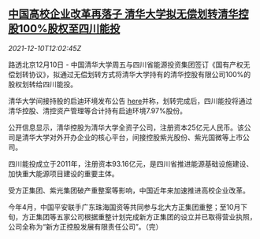 <!--1639143062000-->
[中国高校企业改革再落子 清华大学拟无偿划转清华控股100%股权至四川能投](https://cn.reuters.com/article/tsinghua-sichuan-energy-investment-1210-idCNKBS2IP10N)
------

<div><i>2021-12-10T12:02:45Z</i></div><p>路透北京12月10日 - 中国清华大学周五与四川省能源投资集团签订《国有产权无偿划转协议》，拟通过无偿划转方式将清华大学持有的清华控股有限公司100%的股权划转给四川能投。</p><p>清华大学间接持股的启迪环境发布公告 <a href="http://www.szse.cn/disclosure/listed/bulletinDetail/index.html?94a2575a-8ef7-474d-849a-32ca78f7f14a">here</a>并称，划转完成后，四川能投将通过清华控股、清控资产管理等合计持有启迪环境7.97%股份。</p><p>公开信息显示，清华控股为清华大学全资子公司，注册资本25亿元人民币。该公司是清华大学对外开办企业的核心平台，间接控股紫光股份、紫光国微等上市公司。</p><p>四川能投成立于2011年，注册资本93.16亿元，是四川省推进能源基础设施建设、加快重大能源项目建设的重要主体。</p><p>受方正集团、紫光集团破产重整案等影响，中国近年来加速推进高校企业改革。</p><p>今年4月，中国平安联手广东珠海国资等共同参与北大方正集团重整；至10月下旬，方正集团等五家公司根据重整计划完成新方正集团的设立并已取得营业执照，公司全称为“新方正控股发展有限责任公司”。（完）</p>
